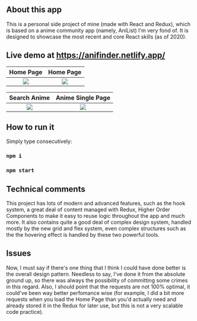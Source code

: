 ## About this app
This is a personal side project of mine (made with React and Redux), which is based on a anime community app (namely, AniList) I'm very fond of. It is designed to showcase the most recent and core React skills (as of 2020).

## Live demo at https://anifinder.netlify.app/

Home Page            |  Home Page
:-------------------------:|:-------------------------:
![](https://i.ibb.co/xCj66zS/Homepage1.jpg)  |  ![](https://i.ibb.co/6Zk3S2n/Homepage2.jpg)

Search Anime        |  Anime Single Page
:-------------------------:|:-------------------------:
![](https://i.ibb.co/D75GsYL/search-Animes.jpg)  |  ![](https://i.ibb.co/gdhk0pJ/single-Anime.jpg)

## How to run it

Simply type consecutively:

### `npm i`
### `npm start`

## Technical comments

This project has lots of modern and advanced features, such as the hook system, a great deal of content managed with Redux, Higher Order Components to make it easy to reuse logic throughout the app and much more. It also contains quite a good deal of complex design system, handled mostly by the new grid and flex system, even complex structures such as the the hovering effect is handled by these two powerful tools.

## Issues

Now, I must say if there's one thing that I think I could have done better is the overall design pattern. Needless to say, I've done it from the absolute ground up, so there was always the possibility of committing some crimes in this regard. Also, I should point that the requests are not 100% optimal, it could've been way better perfomance wise (for example, I did a bit more requests when you load the Home Page than you'd actually need and already stored it in the Redux for later use, but this is not a very scalable code practice).
